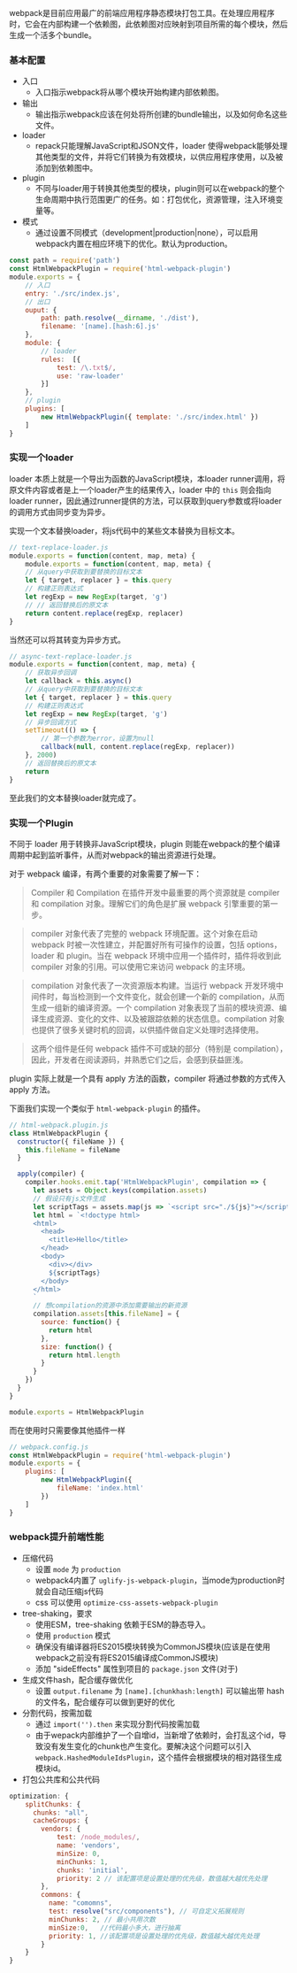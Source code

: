 webpack是目前应用最广的前端应用程序静态模块打包工具。在处理应用程序时，它会在内部构建一个依赖图，此依赖图对应映射到项目所需的每个模块，然后生成一个活多个bundle。

### 基本配置

- 入口
    + 入口指示webpack将从哪个模块开始构建内部依赖图。
- 输出
    + 输出指示webpack应该在何处将所创建的bundle输出，以及如何命名这些文件。
- loader
    + repack只能理解JavaScript和JSON文件，loader 使得webpack能够处理其他类型的文件，并将它们转换为有效模块，以供应用程序使用，以及被添加到依赖图中。
- plugin
    + 不同与loader用于转换其他类型的模块，plugin则可以在webpack的整个生命周期中执行范围更广的任务。如：打包优化，资源管理，注入环境变量等。
- 模式
    + 通过设置不同模式（development|production|none），可以启用webpack内置在相应环境下的优化。默认为production。

```js
const path = require('path')
const HtmlWebpackPlugin = require('html-webpack-plugin')
module.exports = {
    // 入口
    entry: './src/index.js',
    // 出口
    ouput: {
        path: path.resolve(__dirname, './dist'),
        filename: '[name].[hash:6].js'
    },
    module: {
        // loader
        rules:  [{
            test: /\.txt$/,
            use: 'raw-loader'
        }]
    },
    // plugin
    plugins: [
        new HtmlWebpackPlugin({ template: './src/index.html' })
    ]
}
```

### 实现一个loader

loader 本质上就是一个导出为函数的JavaScript模块，本loader runner调用，将原文件内容或者是上一个loader产生的结果传入，loader 中的 `this` 则会指向loader runner，因此通过runner提供的方法，可以获取到query参数或将loader的调用方式由同步变为异步。

实现一个文本替换loader，将js代码中的某些文本替换为目标文本。

```js
// text-replace-loader.js
module.exports = function(content, map, meta) {
    module.exports = function(content, map, meta) {
    // 从query中获取到要替换的目标文本
    let { target, replacer } = this.query
    // 构建正则表达式
    let regExp = new RegExp(target, 'g')
    // // 返回替换后的原文本
    return content.replace(regExp, replacer)
}
```

当然还可以将其转变为异步方式。

```js
// async-text-replace-loader.js
module.exports = function(content, map, meta) {
    // 获取异步回调
    let callback = this.async()
    // 从query中获取到要替换的目标文本
    let { target, replacer } = this.query
    // 构建正则表达式
    let regExp = new RegExp(target, 'g')
    // 异步回调方式
    setTimeout(() => {
        // 第一个参数为error，设置为null
        callback(null, content.replace(regExp, replacer))
    }, 2000)
    // 返回替换后的原文本
    return
}
```

至此我们的文本替换loader就完成了。

### 实现一个Plugin

不同于 loader 用于转换非JavaScript模块，plugin 则能在webpack的整个编译周期中起到监听事件，从而对webpack的输出资源进行处理。

对于 webpack 编译，有两个重要的对象需要了解一下：

> Compiler 和 Compilation
在插件开发中最重要的两个资源就是 compiler 和 compilation 对象。理解它们的角色是扩展 webpack 引擎重要的第一步。

> compiler 对象代表了完整的 webpack 环境配置。这个对象在启动 webpack 时被一次性建立，并配置好所有可操作的设置，包括 options，loader 和 plugin。当在 webpack 环境中应用一个插件时，插件将收到此 compiler 对象的引用。可以使用它来访问 webpack 的主环境。

> compilation 对象代表了一次资源版本构建。当运行 webpack 开发环境中间件时，每当检测到一个文件变化，就会创建一个新的 compilation，从而生成一组新的编译资源。一个 compilation 对象表现了当前的模块资源、编译生成资源、变化的文件、以及被跟踪依赖的状态信息。compilation 对象也提供了很多关键时机的回调，以供插件做自定义处理时选择使用。

> 这两个组件是任何 webpack 插件不可或缺的部分（特别是 compilation），因此，开发者在阅读源码，并熟悉它们之后，会感到获益匪浅。

plugin 实际上就是一个具有 apply 方法的函数，compiler 将通过参数的方式传入 apply 方法。

下面我们实现一个类似于 `html-webpack-plugin` 的插件。

```js
// html-webpack.plugin.js
class HtmlWebpackPlugin {
  constructor({ fileName }) {
    this.fileName = fileName
  }

  apply(compiler) {
    compiler.hooks.emit.tap('HtmlWebpackPlugin', compilation => {
      let assets = Object.keys(compilation.assets)
      // 假设只有js文件生成
      let scriptTags = assets.map(js => `<script src="./${js}"></script>`).join('\r\n')
      let html = `<!doctype html>
      <html>
        <head>
          <title>Hello</title>
        </head>
        <body>
          <div></div>
          ${scriptTags}
        </body>
      </html>
      `
      // 想compilation的资源中添加需要输出的新资源
      compilation.assets[this.fileName] = {
        source: function() {
          return html
        },
        size: function() {
          return html.length
        }
      }
    })
  }
}

module.exports = HtmlWebpackPlugin
```

而在使用时只需要像其他插件一样

```js
// webpack.config.js
const HtmlWebpackPlugin = require('html-webpack-plugin')
module.exports = {
    plugins: [
        new HtmlWebpackPlugin({
            fileName: 'index.html'
        })
    ]
}
```

### webpack提升前端性能

- 压缩代码
    + 设置 `mode` 为 `production`
    + webpack4内置了 `uglify-js-webpack-plugin`，当mode为production时就会自动压缩js代码
    + css 可以使用 `optimize-css-assets-webpack-plugin`
- tree-shaking，要求
    + 使用ESM，tree-shaking 依赖于ESM的静态导入。
    + 使用 `production` 模式
    + 确保没有编译器将ES2015模块转换为CommonJS模块(应该是在使用webpack之前没有将ES2015编译成CommonJS模块)
    + 添加 "sideEffects" 属性到项目的 `package.json` 文件(对于)
- 生成文件hash，配合缓存做优化
    + 设置 `output.filename` 为 `[name].[chunkhash:length]` 可以输出带 hash 的文件名，配合缓存可以做到更好的优化
- 分割代码，按需加载
    + 通过 `import('').then` 来实现分割代码按需加载
    + 由于wepack内部维护了一个自增id，当新增了依赖时，会打乱这个id，导致没有发生变化的chunk也产生变化。要解决这个问题可以引入 `webpack.HashedModuleIdsPlugin`，这个插件会根据模块的相对路径生成模块id。
- 打包公共库和公共代码
```js
optimization: {
    splitChunks: {
      chunks: "all",
      cacheGroups: {
        vendors: { 
            test: /node_modules/,
            name: 'vendors', 
            minSize: 0,
            minChunks: 1, 
            chunks: 'initial',
            priority: 2 // 该配置项是设置处理的优先级，数值越大越优先处理 
        },
        commons: {
          name: "comomns",
          test: resolve("src/components"), // 可自定义拓展规则
          minChunks: 2, // 最小共用次数
          minSize:0,   //代码最小多大，进行抽离
          priority: 1, //该配置项是设置处理的优先级，数值越大越优先处理 
        }
    }
}
```
